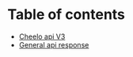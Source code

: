 # Table of contents

* [Cheelo api V3](README.md)
* [General api response](general-api-response.md)
